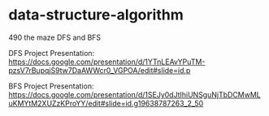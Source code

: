 # data-structure-algorithm
490 the maze DFS and BFS

DFS Project Presentation: https://docs.google.com/presentation/d/1YTnLEAvYPuTM-pzsV7rBupqjS9tw7DaAWWcr0_VGPOA/edit#slide=id.p 

BFS Project Presentation: https://docs.google.com/presentation/d/1SEJy0dJtIhiUNSguNjTbDCMwMLuKMYtM2XUZzKProYY/edit#slide=id.g19638787263_2_50
